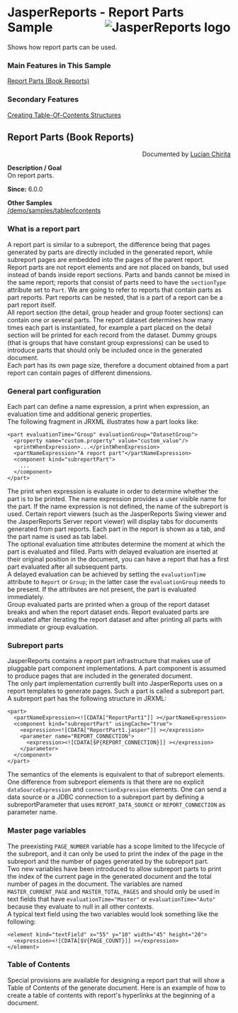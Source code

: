 
# JasperReports - Report Parts Sample <img src="https://jasperreports.sourceforge.net/resources/jasperreports.svg" alt="JasperReports logo" align="right"/>

Shows how report parts can be used.

### Main Features in This Sample

[Report Parts (Book Reports)](#parts)

### Secondary Features

[Creating Table-Of-Contents Structures](../tableofcontents/README.md#tableofcontents)
				
## <a name='parts'>Report</a> Parts (Book Reports) 
<div align="right">Documented by <a href='mailto:lchirita@users.sourceforge.net'>Lucian Chirita</a></div>

**Description / Goal**\
On report parts.

**Since:** 6.0.0

**Other Samples**\
[/demo/samples/tableofcontents](../tableofcontents/README.md)


### What is a report part
A report part is similar to a subreport, the difference being that pages generated by parts are directly included in the generated report, while subreport pages are embedded into the pages of the parent report.\
Report parts are not report elements and are not placed on bands, but used instead of bands inside report sections. Parts and bands cannot be mixed in the same report; reports that consist of parts need to have the `sectionType` attribute set to `Part`. We are going to refer to reports that contain parts as part reports. Part reports can be nested, that is a part of a report can be a part report itself.\
All report section (the detail, group header and group footer sections) can contain one or several parts. The report dataset determines how many times each part is instantiated, for example a part placed on the detail section will be printed for each record from the dataset. Dummy groups (that is groups that have constant group expressions) can be used to introduce parts that should only be included once in the generated document.\
Each part has its own page size, therefore a document obtained from a part report can contain pages of different dimensions.

### General part configuration

Each part can define a name expression, a print when expression, an evaluation time and additional generic properties.\
The following fragment in JRXML illustrates how a part looks like:

```
<part evaluationTime="Group" evaluationGroup="DatasetGroup">
  <property name="custom.property" value="custom_value"/>
  <printWhenExpression>...</printWhenExpression>
  <partNameExpression>"A report part"</partNameExpression>
  <component kind="subreportPart">
    ...
  </component>
</part>
```

The print when expression is evaluate in order to determine whether the part is to be printed.
The name expression provides a user visible name for the part. If the name expression is not defined, the name of the subreport is used. Certain report viewers (such as the JasperReports Swing viewer and the JasperReports Server report viewer) will display tabs for documents generated from part reports. Each part in the report is shown as a tab, and the part name is used as tab label.\
The optional evaluation time attributes determine the moment at which the part is evaluated and filled. Parts with delayed evaluation are inserted at their original position in the document, you can have a report that has a first part evaluated after all subsequent parts.\
A delayed evaluation can be achieved by setting the `evaluationTime` attribute to `Report` or `Group`; in the latter case the `evaluationGroup` needs to be present. If the attributes are not present, the part is evaluated immediately.\
Group evaluated parts are printed when a group of the report dataset breaks and when the report dataset ends. Report evaluated parts are evaluated after iterating the report dataset and after printing all parts with immediate or group evaluation.

### Subreport parts

JasperReports contains a report part infrastructure that makes use of pluggable part component implementations. A part component is assumed to produce pages that are included in the generated document.\
The only part implementation currently built into JasperReports uses on a report templates to generate pages. Such a part is called a subreport part.\
A subreport part has the following structure in JRXML:

```
<part>
  <partNameExpression><![CDATA["ReportPart1"]] ></partNameExpression>
  <component kind="subreportPart" usingCache="true">
    <expression><![CDATA["ReportPart1.jasper"]] ></expression>
    <parameter name="REPORT_CONNECTION">
      <expression><![CDATA[$P{REPORT_CONNECTION}]] ></expression>
    </parameter>
  </component>
</part>
```

The semantics of the elements is equivalent to that of subreport elements. One difference from subreport elements is that there are no explicit `dataSourceExpression` and `connectionExpression` elements. One can send a data source or a JDBC connection to a subreport part by defining a subreportParameter that uses `REPORT_DATA_SOURCE` or `REPORT_CONNECTION` as parameter name.

### Master page variables

The preexisting `PAGE_NUMBER` variable has a scope limited to the lifecycle of the subreport, and it can only be used to print the index of the page in the subreport and the number of pages generated by the subreport part.\
Two new variables have been introduced to allow subreport parts to print the index of the current page in the generated document and the total number of pages in the document. The variables are named `MASTER_CURRENT_PAGE` and `MASTER_TOTAL_PAGES` and should only be used in text fields that have `evaluationTime="Master"` or `evaluationTime="Auto"` because they evaluate to null in all other contexts.\
A typical text field using the two variables would look something like the following:

```
<element kind="textField" x="55" y="10" width="45" height="20">
  <expression><![CDATA[$V{PAGE_COUNT}]] ></expression>
</element>
```

### Table of Contents

Special provisions are available for designing a report part that will show a Table of Contents of the generate document. Here is an example of how to create a table of contents with report's hyperlinks at the beginning of a document.
